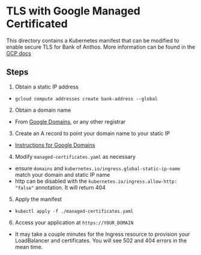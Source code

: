 # TLS with Google Managed Certificated

This directory contains a Kubernetes manifest that can be modified to enable secure TLS
for Bank of Anthos. More information can be found in the [GCP docs](https://cloud.google.com/kubernetes-engine/docs/how-to/managed-certs)

## Steps

1. Obtain a static IP address
  - `gcloud compute addresses create bank-address --global`
2. Obtain a domain name
  - From [Google Domains](https://domains.google/), or any other registrar
3. Create an A record to point your domain name to your static IP
  - [Instructions for Google Domains](https://support.google.com/domains/answer/9211383)
4. Modify `managed-certificates.yaml` as necessary
  - ensure `domains` and `kubernetes.io/ingress.global-static-ip-name` match your domain and static IP name
  - http can be disabled with the `kubernetes.io/ingress.allow-http: "false"` annotation. It will return 404
5. Apply the manifest
  - `kubectl apply -f ./managed-certificates.yaml`
6. Access your application at `https://YOUR_DOMAIN`
  - It may take a couple minutes for the Ingress resource to provision your LoadBalancer and certificates.
    You will see 502 and 404 errors in the mean time.
